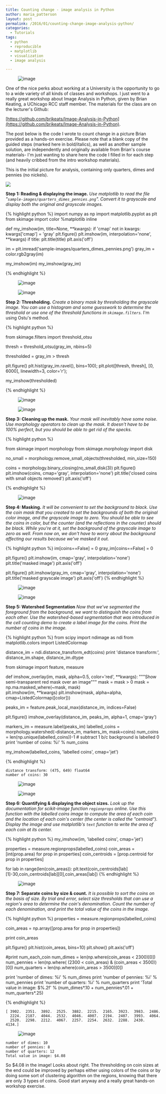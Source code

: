 ```yaml
---
title: Counting change - image analysis in Python
author: maria_patterson
layout: post
permalink: /2016/01/counting-change-image-analysis-python/
categories:
  - Tutorials
tags:
  - python
  - reproducible
  - matplotlib
  - visualization
  - image analysis

---
```


<figure>
        <img src="{{site.url}}/images/coins_9_2.png" alt="image">
</figure>
One of the nice perks about working at a University is the opportunity to go to a wide variety
of all kinds of classes and workshops. I 
just went to a really great workshop about Image Analysis in Python, given
by Brian Keating, a UChicago RCC staff member. The materials for the class are on the lecturer's Github:

[https://github.com/brikeats/Image-Analysis-in-Python](https://github.com/brikeats/Image-Analysis-in-Python).

The post below is the code I wrote to count change in a picture Brian provided as a hands-on
exercise.  Please note that a blank copy of the guided steps (marked here in bold/italics), 
as well as another sample solution, are 
independently and originally available from 
Brian's course materials- I'm just wanting to share here the code I filled in 
for each step (and heavily cribbed from the intro workshop materials). 

This is the initial picture for analysis, containing only quarters, dimes and pennies (no nickels). 

<img src='{{site.url}}/images/quarters_dimes_pennies.png'>


**Step 1: Reading & displaying the image.** *Use matplotlib to read the file "`sample-images/quarters_dimes_pennies.png`". Convert it to grayscale and display both the original and grayscale images.*

<!--more-->

{% highlight python %}
import numpy as np
import matplotlib.pyplot as plt
from skimage import color
%matplotlib inline

def my_imshow(im, title=None, **kwargs):
    if 'cmap' not in kwargs:
        kwargs['cmap'] = 'gray'
    plt.figure()
    plt.imshow(im, interpolation='none', **kwargs)
    if title:
        plt.title(title)
    plt.axis('off')

im = plt.imread('sample-images/quarters_dimes_pennies.png')
gray_im = color.rgb2gray(im)

my_imshow(im)
my_imshow(gray_im)

{% endhighlight %}

<figure>
<img src="{{site.url}}/images/coins_1_1.png" alt="image">
</figure>

<figure>
<img src="{{site.url}}/images/coins_1_2.png" alt="image">
</figure>



**Step 2: Thresholding.** *Create a binary mask by thresholding the grayscale image. 
You can use a histogram and some guesswork to determine the threshold or use one of the threshold functions in `skimage.filters`.*  I'm using Ostu's method.

{% highlight python %}

from skimage.filters import threshold_otsu

thresh = threshold_otsu(gray_im, nbins=5)

thresholded = gray_im > thresh

plt.figure()
plt.hist(gray_im.ravel(), bins=100);
plt.plot([thresh, thresh], [0, 6000], linewidth=3, color='r');

my_imshow(thresholded)

{% endhighlight %}

<figure>
        <img src="{{site.url}}/images/coins_3_0.png" alt="image">
</figure>

<figure>
        <img src="{{site.url}}/images/coins_3_1.png" alt="image">
</figure>



**Step 3: Cleaning up the mask.** *Your mask will inevitably have some noise. Use morphology operators to clean up the mask. It doesn't have to be 100% perfect, but you should be able to get rid of the specks.*

{% highlight python %}

from skimage import morphology
from skimage.morphology import disk

no_small = morphology.remove_small_objects(thresholded, min_size=150)

coins = morphology.binary_closing(no_small,disk(3)) 
plt.figure()
plt.imshow(coins, cmap='gray', interpolation='none')
plt.title('closed coins with small objects removed')
plt.axis('off')

{% endhighlight %}

<figure>
        <img src="{{site.url}}/images/coins_5_1.png" alt="image">
</figure>



**Step 4: Masking.** *It will be convenient to set the background to black. Use the coin mask that you created to set the backgrounds of both the original color image, and the grayscale image to zero. 
You should be able to see the coins in color, but the counter (and the reflections in the counter) should be black. While you're at it, set the background of the grayscale image to zero as well. From now on, we don't have to worry about the background affecting our results because we've masked it out.*

{% highlight python %}
im[coins==False] = 0
gray_im[coins==False] = 0


plt.figure()
plt.imshow(im, cmap='gray', interpolation='none')
plt.title('masked image')
plt.axis('off')

plt.figure()
plt.imshow(gray_im, cmap='gray', interpolation='none')
plt.title('masked grayscale image')
plt.axis('off')
{% endhighlight %}


<figure>
        <img src="{{site.url}}/images/coins_7_1.png" alt="image">
</figure>

<figure>
        <img src="{{site.url}}/images/coins_7_2.png" alt="image">
</figure>




**Step 5: Watershed Segmentation** *Now that we've segmented the foreground from the background, we want to distinguish the coins from each other. 
 Use the watershed-based segmentation that was introduced in the cell counting demo to create a label image for the coins. Print the number of coins in the image.* 


{% highlight python %}
from scipy import ndimage as ndi
from matplotlib.colors import ListedColormap

distance_im = ndi.distance_transform_edt(coins)
print 'distance transform:', distance_im.shape, distance_im.dtype

from skimage import feature, measure

def imshow_overlay(im, mask, alpha=0.5, color='red', **kwargs):
    """Show semi-transparent red mask over an image"""
    mask = mask > 0
    mask = np.ma.masked_where(~mask, mask)        
    plt.imshow(im, **kwargs)
    plt.imshow(mask, alpha=alpha, cmap=ListedColormap([color]))


peaks_im = feature.peak_local_max(distance_im, indices=False)

plt.figure()
imshow_overlay(distance_im, peaks_im, alpha=1, cmap='gray')

markers_im = measure.label(peaks_im)
labelled_coins = morphology.watershed(-distance_im, markers_im, mask=coins) 
num_coins = len(np.unique(labelled_coins))-1  # subtract 1 b/c background is labelled 0
print 'number of coins: %i' % num_coins

my_imshow(labelled_coins, 'labelled coins', cmap='jet')

{% endhighlight %}

    distance transform: (475, 649) float64
    number of coins: 30


<figure>
        <img src="{{site.url}}/images/coins_9_1.png" alt="image">
</figure>

<figure>
        <img src="{{site.url}}/images/coins_9_2.png" alt="image">
</figure>

**Step 6: Quantifying & displaying the object sizes.** *Look up the documentation for scikit-image function `regionprops` online. Use this function with the labelled coins image to compute the area of each coin and the location of each coin's center (the center is called the "centroid"). Display the image and use matplotlib's `text` function to write the area of each coin at its center.*


{% highlight python %}
my_imshow(im, 'labelled coins', cmap='jet')

properties = measure.regionprops(labelled_coins)
coin_areas = [int(prop.area) for prop in properties]
coin_centroids = [prop.centroid for prop in properties]

for lab in range(len(coin_areas)):
    plt.text(coin_centroids[lab][1]-30,coin_centroids[lab][0],coin_areas[lab])
{% endhighlight %}


<figure>
        <img src="{{site.url}}/images/coins_11_0.png" alt="image">
</figure>


**Step 7: Separate coins by size & count.** *It is possible to sort the coins on the basis of size. By trial and error, select size thresholds that can use a region's area to determine the coin's denomination. Count the number of each denomination, and print the total value of the coins in the image.*


{% highlight python %}
properties = measure.regionprops(labelled_coins)

coin_areas = np.array([prop.area for prop in properties])

print coin_areas

plt.figure()
plt.hist(coin_areas, bins=10)
plt.show()
plt.axis('off')

#print num_each_coin
num_dimes = len(np.where(coin_areas < 2300)[0])
num_pennies = len(np.where( (2300 < coin_areas) & (coin_areas < 3500))[0])
num_quarters = len(np.where(coin_areas > 3500)[0])

print 'number of dimes: %i' % num_dimes
print 'number of pennies: %i' % num_pennies
print 'number of quarters: %i' % num_quarters
print 'Total value in image: $%.2f' % (num_dimes*.10 + num_pennies*.01 + num_quarters*.25)

{% endhighlight %}


    [ 3902.  2351.  3892.  2525.  3882.  2215.  2165.  3923.  3983.  2486.
      2224.  2187.  4044.  2532.  4046.  4007.  2194.  2407.  3993.  4064.
      2520.  2298.  2212.  4067.  2257.  2254.  2632.  2288.  2430.  4134.]

<figure>
        <img src="{{site.url}}/images/coins_13_1.png" alt="image">
</figure>


    number of dimes: 10
    number of pennies: 8
    number of quarters: 12
    Total value in image: $4.08

So $4.08 in the image!  Looks about right.  The thresholding on coin sizes at the end could be
improved by perhaps either using colors of the coins or by doing some sort of clustering algorithm
on the regions, knowing that there are only 3 types of coins.  Good start anyway and a really great
hands-on workshop exercise.


